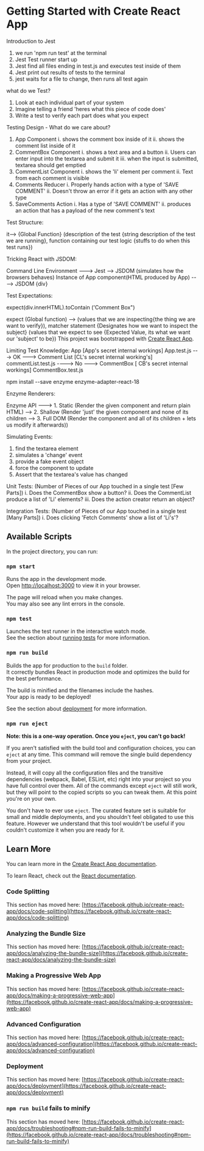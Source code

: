 # Getting Started with Create React App

Introduction to Jest

1. we run 'npm run test' at the terminal
2. Jest Test runner start up
3. Jest find all files ending in test.js and executes test inside of them
4. Jest print out results of tests to the terminal
5. jest waits for a file to change, then runs all test again

what do we Test?

1. Look at each individual part of your system
2. Imagine telling a friend 'heres what this piece of code does'
3. Write a test to verify each part does what you expect

Testing Design - What do we care about?

1. App Component
   i. shows the comment box inside of it
   ii. shows the comment list inside of it
2. CommentBox Component
   i. shows a text area and a button
   ii. Users can enter input into the textarea and submit it
   iii. when the input is submitted, textarea should get emptied
3. CommentList Component
   i. shows the 'li' element per comment
   ii. Text from each comment is visible
4. Comments Reducer
   i. Properly hands action with a type of 'SAVE COMMENT'
   ii. Doesn't throw an error if it gets an action with any other type
5. SaveComments Action
   i. Has a type of 'SAVE COMMENT'
   ii. produces an action that has a payload of the new comment's text

Test Structure:

it--> {Global Function} (description of the test {string description of the test we are running}, function containing our test logic {stuffs to do when this test runs})

Tricking React with JSDOM:

Command Line Environment ---> Jest --> JSDOM (simulates how the browsers behaves)
Instance of App component(HTML produced by App) ----> JSDOM {div}

Test Expectations:

expect(div.innerHTML).toContain ('Comment Box")

expect (Global function) --> (values that we are inspecting{the thing we are want to verify}), matcher statement {Designates how we want to inspect the subject} (values that we expect to see {Expected Value, its what we want our 'subject' to be})
This project was bootstrapped with [Create React App](https://github.com/facebook/create-react-app).

Limiting Test Knowledge:
App [App's secret internal workings] App.test.js ---> OK ---> Comment List [CL's secret internal working's] commentList.test.js ----> No ---> CommentBox [ CB's secret internal workings] CommentBox.test.js

npm install --save enzyme enzyme-adapter-react-18

Enzyme Renderers:

Enzyme API ---> 1. Static (Render the given component and return plain HTML) --> 2. Shallow (Render 'just' the given component and none of its children --> 3. Full DOM (Render the component and all of its children + lets us modify it afterwards))

Simulating Events:

1. find the textarea element
2. simulates a 'change' event
3. provide a fake event object
4. force the component to update
5. Assert that the textarea's value has changed

Unit Tests: (Number of Pieces of our App touched in a single test [Few Parts])
i. Does the CommentBox show a button?
ii. Does the CommentList produce a list of 'Li' elements?
iii. Does the action creator return an object?

Integration Tests: (Number of Pieces of our App touched in a single test [Many Parts])
i. Does clicking 'Fetch Comments' show a list of 'Li's'?

## Available Scripts

In the project directory, you can run:

### `npm start`

Runs the app in the development mode.\
Open [http://localhost:3000](http://localhost:3000) to view it in your browser.

The page will reload when you make changes.\
You may also see any lint errors in the console.

### `npm test`

Launches the test runner in the interactive watch mode.\
See the section about [running tests](https://facebook.github.io/create-react-app/docs/running-tests) for more information.

### `npm run build`

Builds the app for production to the `build` folder.\
It correctly bundles React in production mode and optimizes the build for the best performance.

The build is minified and the filenames include the hashes.\
Your app is ready to be deployed!

See the section about [deployment](https://facebook.github.io/create-react-app/docs/deployment) for more information.

### `npm run eject`

**Note: this is a one-way operation. Once you `eject`, you can't go back!**

If you aren't satisfied with the build tool and configuration choices, you can `eject` at any time. This command will remove the single build dependency from your project.

Instead, it will copy all the configuration files and the transitive dependencies (webpack, Babel, ESLint, etc) right into your project so you have full control over them. All of the commands except `eject` will still work, but they will point to the copied scripts so you can tweak them. At this point you're on your own.

You don't have to ever use `eject`. The curated feature set is suitable for small and middle deployments, and you shouldn't feel obligated to use this feature. However we understand that this tool wouldn't be useful if you couldn't customize it when you are ready for it.

## Learn More

You can learn more in the [Create React App documentation](https://facebook.github.io/create-react-app/docs/getting-started).

To learn React, check out the [React documentation](https://reactjs.org/).

### Code Splitting

This section has moved here: [https://facebook.github.io/create-react-app/docs/code-splitting](https://facebook.github.io/create-react-app/docs/code-splitting)

### Analyzing the Bundle Size

This section has moved here: [https://facebook.github.io/create-react-app/docs/analyzing-the-bundle-size](https://facebook.github.io/create-react-app/docs/analyzing-the-bundle-size)

### Making a Progressive Web App

This section has moved here: [https://facebook.github.io/create-react-app/docs/making-a-progressive-web-app](https://facebook.github.io/create-react-app/docs/making-a-progressive-web-app)

### Advanced Configuration

This section has moved here: [https://facebook.github.io/create-react-app/docs/advanced-configuration](https://facebook.github.io/create-react-app/docs/advanced-configuration)

### Deployment

This section has moved here: [https://facebook.github.io/create-react-app/docs/deployment](https://facebook.github.io/create-react-app/docs/deployment)

### `npm run build` fails to minify

This section has moved here: [https://facebook.github.io/create-react-app/docs/troubleshooting#npm-run-build-fails-to-minify](https://facebook.github.io/create-react-app/docs/troubleshooting#npm-run-build-fails-to-minify)
